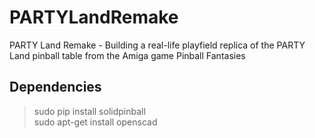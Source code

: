 PARTYLandRemake
===============

PARTY Land Remake - Building a real-life playfield replica of the PARTY Land pinball table from the Amiga game Pinball Fantasies

Dependencies
------------

> sudo pip install solidpinball  
> sudo apt-get install openscad  
